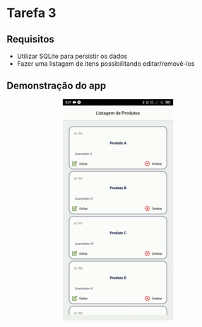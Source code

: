 # Tarefa 3

## Requisitos
 - Utilizar SQLite para persistir os dados
 - Fazer uma listagem de itens possibilitando editar/removê-los
 
## Demonstração do app

<p align="center">
  <img width="250" src="prog_dispositivos_moveis/Tarefas/tarefa_3/.prints/WhatsApp-Video-2020-08-13-at-08.28.05.gif"/>
</p>

